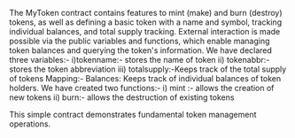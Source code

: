 The MyToken contract contains features to mint (make) and burn (destroy) tokens, as well as defining a basic token with a name and symbol, tracking individual balances, and total supply tracking. External interaction is made possible via the public variables and functions, which enable managing token balances and querying the token's information.
We have declared three variables:-
i)tokenname:- stores the name of token
ii) tokenabbr:- stores the token abbreviation
iii) totalsupply:-Keeps track of the total supply of tokens
Mapping:-
Balances: Keeps track of individual balances of token holders.
We have created two functions:-
i) mint :- allows the creation of new tokens
ii) burn:- allows the destruction of existing tokens

This simple contract demonstrates fundamental token management operations.
